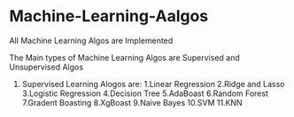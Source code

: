# Machine-Learning-Aalgos
All Machine Learning Algos are Implemented


The Main types of Machine Learning Algos are 
Supervised and Unsupervised Algos


1. Supervised Learning Alogos are:
  1.Linear Regression
  2.Ridge and Lasso
  3.Logistic Regression
  4.Decision Tree
  5.AdaBoast
  6.Random Forest
  7.Gradent Boasting
  8.XgBoast
  9.Naive Bayes
  10.SVM
  11.KNN
